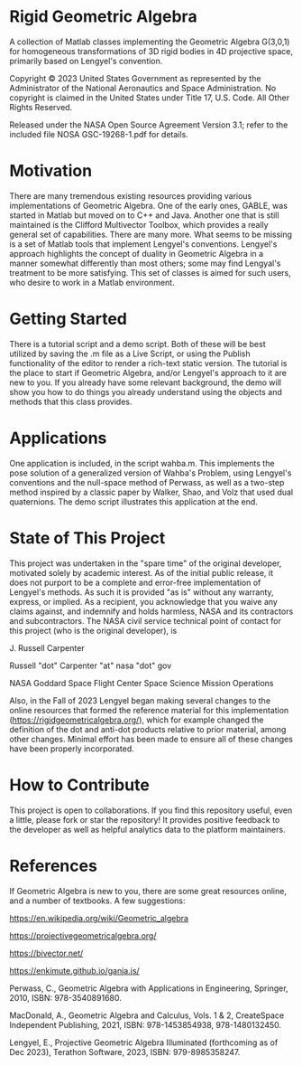 # Rigid Geometric Algebra
A collection of Matlab classes implementing the Geometric Algebra G(3,0,1) for homogeneous transformations of 3D rigid bodies in 4D projective space, primarily based on Lengyel's convention.

Copyright © 2023 United States Government as represented by the Administrator of the National Aeronautics and Space Administration. No copyright is claimed in the United States under Title 17, U.S. Code. All Other Rights Reserved.

Released under the NASA Open Source Agreement Version 3.1; refer to the included file NOSA GSC-19268-1.pdf for details.

# Motivation
There are many tremendous existing resources providing various implementations of Geometric Algebra.  One of the early ones, GABLE, was started in Matlab but moved on to C++ and Java. Another one that is still maintained is the Clifford Multivector Toolbox, which provides a really general set of capabilities.  There are many more.  What seems to be missing is a set of Matlab tools that implement Lengyel's conventions. Lengyel's approach highlights the concept of duality in Geometric Algebra in a manner somewhat differently than most others; some may find Lengyal's treatment to be more satisfying.  This set of classes is aimed for such users, who desire to work in a Matlab environment.

# Getting Started
There is a tutorial script and a demo script.  Both of these will be best utilized by saving the .m file as a Live Script, or using the Publish functionality of the editor to render a rich-text static version.  The tutorial is the place to start if Geometric Algebra, and/or Lengyel's approach to it are new to you.  If you already have some relevant background, the demo will show you how to do things you already understand using the objects and methods that this class provides.

# Applications
One application is included, in the script wahba.m.  This implements the pose solution of a generalized version of Wahba's Problem, using Lengyel's conventions and the null-space method of Perwass, as well as a two-step method inspired by a classic paper by Walker, Shao, and Volz that used dual quaternions.  The demo script illustrates this application at the end.

# State of This Project
This project was undertaken in the "spare time" of the original developer, motivated solely by academic interest.  As of the initial public release, it does not purport to be a complete and error-free implementation of Lengyel's methods.  As such it is provided "as is" without any warranty, express, or implied.  As a recipient, you acknowledge that you waive any claims against, and indemnify and holds harmless, NASA and its contractors and subcontractors.  The NASA civil service technical point of contact for this project (who is the original developer), is

J. Russell Carpenter

Russell "dot" Carpenter "at" nasa "dot" gov

NASA Goddard Space Flight Center Space Science Mission Operations

Also, in the Fall of 2023 Lengyel began making several changes to the online resources that formed the reference material for this implementation (https://rigidgeometricalgebra.org/), which for example changed the definition of the dot and anti-dot products relative to prior material, among other changes. Minimal effort has been made to ensure all of these changes have been properly incorporated.

# How to Contribute
This project is open to collaborations. If you find this repository useful, even a little, please fork or star the repository! It provides positive feedback to the developer as well as helpful analytics data to the platform maintainers. 

# References
If Geometric Algebra is new to you, there are some great resources online, and a number of textbooks. A few suggestions:

https://en.wikipedia.org/wiki/Geometric_algebra

https://projectivegeometricalgebra.org/

https://bivector.net/

https://enkimute.github.io/ganja.js/

Perwass, C., Geometric Algebra with Applications in Engineering, Springer, 2010, ISBN: 978-3540891680.

MacDonald, A., Geometric Algebra and Calculus, Vols. 1 & 2, CreateSpace Independent Publishing, 2021, ISBN: 978-1453854938, 978-1480132450.

Lengyel, E., Projective Geometric Algebra Illuminated (forthcoming as of Dec 2023), Terathon Software, 2023, ISBN: 979-8985358247.

